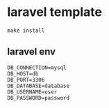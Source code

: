 # laravel template

`make install`

## laravel env

```
DB_CONNECTION=mysql
DB_HOST=db
DB_PORT=3306
DB_DATABASE=database
DB_USERNAME=user
DB_PASSWORD=password
```
